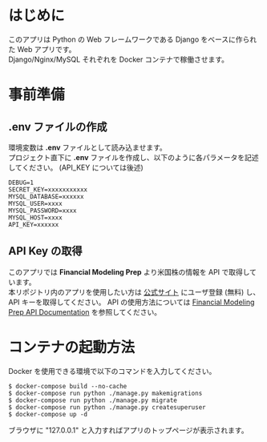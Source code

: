 # はじめに
このアプリは Python の Web フレームワークである Django をベースに作られた Web アプリです。  
Django/Nginx/MySQL それぞれを Docker コンテナで稼働させます。  

# 事前準備
## .env ファイルの作成
環境変数は **.env** ファイルとして読み込ませます。  
プロジェクト直下に **.env** ファイルを作成し、以下のように各パラメータを記述してください。
(API_KEY については後述)

```.env
DEBUG=1
SECRET_KEY=xxxxxxxxxxx
MYSQL_DATABASE=xxxxxx
MYSQL_USER=xxxx
MYSQL_PASSWORD=xxxx
MYSQL_HOST=xxxx
API_KEY=xxxxxx
```

## API Key の取得
このアプリでは **Financial Modeling Prep** より米国株の情報を API で取得しています。  
本リポジトリ内のアプリを使用したい方は [公式サイト](https://financialmodelingprep.com/login) にユーザ登録 (無料) し、API キーを取得してください。
API の使用方法については [Financial Modeling Prep API Documentation](https://financialmodelingprep.com/developer/docs/#Company-Profile) を参照してください。  


# コンテナの起動方法

Docker を使用できる環境で以下のコマンドを入力してください。

```
$ docker-compose build --no-cache
$ docker-compose run python ./manage.py makemigrations
$ docker-compose run python ./manage.py migrate
$ docker-compose run python ./manage.py createsuperuser
$ docker-compose up -d
```

ブラウザに "127.0.0.1" と入力すればアプリのトップページが表示されます。
